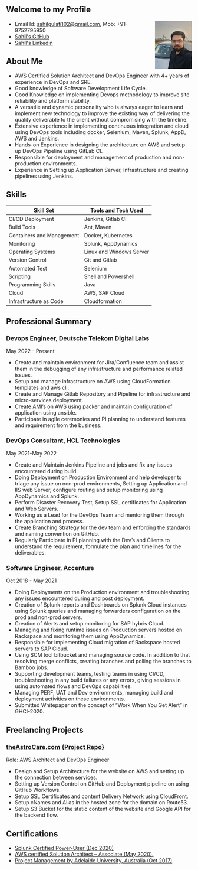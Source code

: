 ## Welcome to my Profile

<a><img src="sahil.jpg" align="right" height="130" width="100" ></a>

- Email Id: sahilgulati102@gmail.com, Mob: +91- 9752795950
- [Sahil's GitHub](https://github.com/sahilgulati96)
- [Sahil's Linkedin](https://www.linkedin.com/in/sahil-gulati-39400b113/)

## About Me

- AWS Certified Solution Architect and DevOps Engineer with 4+ years of experience in DevOps and SRE.
- Good knowledge of Software Development Life Cycle.
- Good Knowledge on implementing Devops methodology to improve site reliability and platform stability.
- A versatile and dynamic personality who is always eager to learn and implement new technology to improve the existing way of delivering the quality deliverable to the client without compromising with the timeline.
- Extensive experience in implementing continuous integration and cloud using DevOps tools including docker, Selenium, Maven, Splunk, AppD, AWS and Jenkins.
- Hands-on Experience in designing the architecture on AWS and setup up DevOps Pipeline using GitLab CI.
- Responsible for deployment and management of production and non-production environments.
- Experience in Setting up Application Server, Infrastructure and creating pipelines using Jenkins.


## Skills

| Skill Set | Tools and Tech Used |
| ------------- | ------------- |
| CI/CD Deployment  | Jenkins, Gitlab CI  |
| Build Tools  | Ant,  Maven  |
| Containers and Management | Docker, Kubernetes |
| Monitoring | Splunk, AppDynamics |
| Operating Systems | Linux and Windows Server |
| Version Control | Git and Gitlab |
| Automated Test | Selenium |
| Scripting | Shell and Powershell |
| Programming Skills | Java |
| Cloud | AWS, SAP Cloud |
| Infrastructure as Code | Cloudformation |

## Professional Summary

### Devops Engineer, Deutsche Telekom Digital Labs
May 2022 - Present

- Create and maintain environment for Jira/Confluence team and assist them in the debugging of any infrastructure and performance related issues.
- Setup and manage infrastructure on AWS using CloudFormation templates and aws cli.
- Create and Manage Gitlab Repository and Pipeline for infrastructure and micro-services deployment. 
- Create AMI’s on AWS using packer and maintain configuration of application using ansible.
- Participate in agile ceremonies and PI planning to understand features and requirement from the business.


### DevOps Consultant, HCL Technologies
May 2021-May 2022

- Create and Maintain Jenkins Pipeline and jobs and fix any issues encountered during build.
- Doing Deployment on Production Environment and help developer to triage any issue on non-prod environments, Setting up Application and IIS web Server, configure routing and setup monitoring using AppDynamics and Splunk.
- Perform Disaster Recovery Test, Setup SSL certificates for Application and Web Servers.
- Working as a Lead for the DevOps Team and mentoring them through the application and process.
- Create Branching Strategy for the dev team and enforcing the standards and naming convention on GitHub.
- Regularly Participate in PI planning with the Dev’s and Clients to understand the requirement, formulate the plan and timelines for the deliverables.

### Software Engineer, Accenture
Oct 2018 - May 2021

- Doing Deployments on the Production environment and troubleshooting any issues encountered during and post deployment.
- Creation of Splunk reports and Dashboards on Splunk Cloud instances using Splunk queries and managing forwarders configuration on the prod and non-prod servers.
- Creation of Alerts and setup monitoring for SAP hybris Cloud.
- Managing and fixing runtime issues on Production servers hosted on Rackspace and monitoring them using AppDynamics.
- Responsible for implementing Cloud migration of Rackspace hosted servers to SAP Cloud.
- Using SCM tool bitbucket and managing source code. In addition to that resolving merge conflicts, creating branches and polling the branches to Bamboo jobs.
- Supporting development teams, testing teams in using CI/CD, troubleshooting in any build failures or any errors, giving sessions in using automated flows and DevOps capabilities.
- Managing PERF, UAT and Dev environments, managing build and deployment activities on these environments.
- Submitted Whitepaper on the concept of “Work When You Get Alert” in GHCI-2020.

## Freelancing Projects

### [theAstroCare.com](https://theastrocare.com) {[Project Repo](https://github.com/ananyapurkayestha13/horscope-landing)}
Role: AWS Architect and DevOps Engineer

- Design and Setup Architecture for the website on AWS and setting up the connection between services.
- Setting up Version Control on GitHub and Deployment pipeline on using GitHub Workflows.
- Setup SSL Certificates and content Delivery Network using CloudFront.
- Setup cNames and Alias in the hosted zone for the domain on Route53.
- Setup S3 Bucket for the static content of the website and Google API for the backend flow.

## Certifications

- [Splunk Certified Power-User (Dec 2020)](https://drive.google.com/file/d/1f-VceeQMooEubVekCQvU1LIMrbi9SW3S/view?usp=sharing)
- [AWS certified Solution Architect – Associate (May 2020).](https://drive.google.com/file/d/1c4yYsJI05XNnJr3dX7nZhfT4cNOjTRFA/view?usp=sharing)
- [Project Management by Adelaide University, Australia (Oct 2017)](https://drive.google.com/file/d/1ib7RsY9sfM9b0e1Eo1mzq6LfXTsqeZHM/view?usp=sharing)




